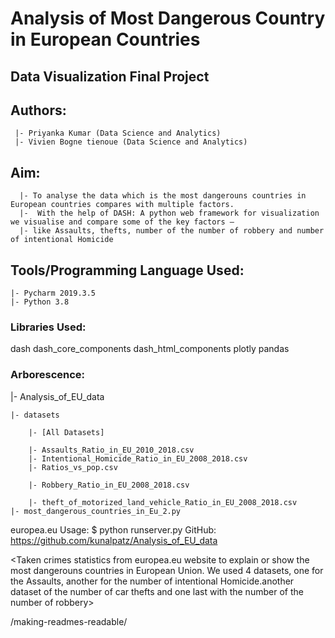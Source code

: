 #  Analysis of Most Dangerous Country in European Countries 
## Data Visualization Final Project

## Authors:

     |- Priyanka Kumar (Data Science and Analytics)
     |- Vivien Bogne tienoue (Data Science and Analytics)

## Aim:

      |- To analyse the data which is the most dangerouns countries in European countries compares with multiple factors. 
      |-  With the help of DASH: A python web framework for visualization we visualise and compare some of the key factors – 
      |- like Assaults, thefts, number of the number of robbery and number of intentional Homicide


## Tools/Programming Language Used:

    |- Pycharm 2019.3.5
    |- Python 3.8

### Libraries Used:
dash 
dash_core_components
dash_html_components
plotly
pandas


### Arborescence:

|- Analysis_of_EU_data

    |- datasets 
    
        |- [All Datasets]
        
        |- Assaults_Ratio_in_EU_2010_2018.csv
        |- Intentional_Homicide_Ratio_in_EU_2008_2018.csv
        |- Ratios_vs_pop.csv
        
        |- Robbery_Ratio_in_EU_2008_2018.csv
        
        |- theft_of_motorized_land_vehicle_Ratio_in_EU_2008_2018.csv
    |- most_dangerous_countries_in_Eu_2.py


  europea.eu
Usage:
$ python runserver.py
GitHub:
https://github.com/kunalpatz/Analysis_of_EU_data
  
  


<Taken crimes statistics from europea.eu website to explain or show the most dangerouns countries in European Union. We used 4 datasets, one for the Assaults, another for the number of intentional Homicide.another dataset of the number of car thefts and one last with the number of the number of robbery>


/making-readmes-readable/
